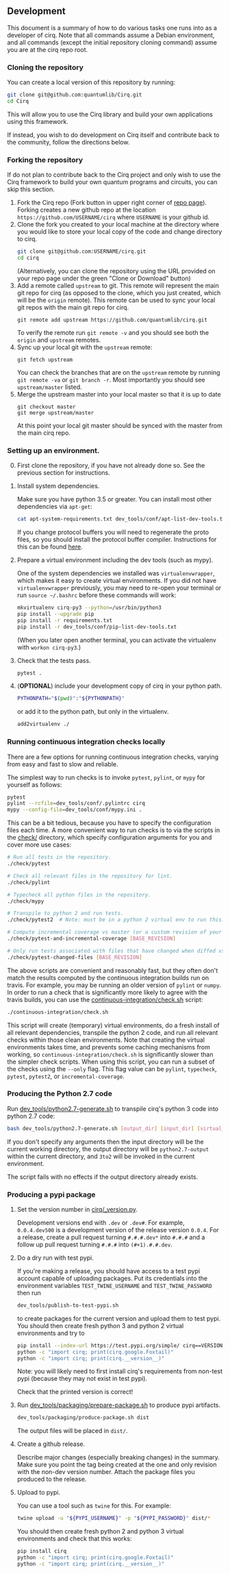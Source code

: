 ## Development

This document is a summary of how to do various tasks one runs into as a
developer of cirq.
Note that all commands assume a Debian environment, and all commands (except
the initial repository cloning command) assume you are at the cirq repo root.


### Cloning the repository

You can create a local version of this repository by running:

```bash
git clone git@github.com:quantumlib/Cirq.git
cd Cirq
```

This will allow you to use the Cirq library and build your own applications
using this framework.

If instead, you wish to do development on Cirq itself and contribute back to
the community, follow the directions below.

### Forking the repository

If do not plan to contribute back to the Cirq project and only wish to use
the Cirq framework to build your own quantum programs and circuits, you can
skip this section.

1. Fork the Cirq repo (Fork button in upper right corner of
[repo page](https://github.com/quantumlib/Cirq)).
Forking creates a new github repo at the location
```https://github.com/USERNAME/cirq``` where ```USERNAME``` is
your github id.
1. Clone the fork you created to your local machine at the directory
where you would like to store your local copy of the code and change directory
to cirq.
    ```bash
    git clone git@github.com:USERNAME/cirq.git
    cd cirq
    ```
    (Alternatively, you can clone the repository using the URL provided
    on your repo page under the green "Clone or Download" button)
1. Add a remote called ```upstream``` to git.  This remote will represent
the main git repo for cirq (as opposed to the clone, which you just
created, which will be the ```origin``` remote).  This remote can be used
to sync your local git repos with the main git repo for cirq.
    ```shell
    git remote add upstream https://github.com/quantumlib/cirq.git
    ```
    To verify the remote run ```git remote -v``` and you should see both
    the ```origin``` and ```upstream``` remotes.
1. Sync up your local git with the ```upstream``` remote:
    ```shell
    git fetch upstream
    ```
    You can check the branches that are on the ```upstream``` remote by
    running ```git remote -va``` or ```git branch -r```.
Most importantly you should see ```upstream/master``` listed.
1. Merge the upstream master into your local master so that
it is up to date
    ```shell
    git checkout master
    git merge upstream/master
    ```
    At this point your local git master should be synced with the master
    from the main cirq repo.


### Setting up an environment.

0. First clone the repository, if you have not already done so.
See the previous section for instructions.


1. Install system dependencies.

    Make sure you have python 3.5 or greater.
    You can install most other dependencies via `apt-get`:

    ```bash
    cat apt-system-requirements.txt dev_tools/conf/apt-list-dev-tools.txt | xargs sudo apt-get install --yes
    ```

    If you change protocol buffers you will need to regenerate the proto files, so you should
    install the protocol buffer compiler.  Instructions for this can be found
    [here](https://github.com/protocolbuffers/protobuf/blob/master/src/README.md).

2. Prepare a virtual environment including the dev tools (such as mypy).

    One of the system dependencies we installed was `virtualenvwrapper`, which makes it easy to create virtual environments.
    If you did not have `virtualenvwrapper` previously, you may need to re-open your terminal or run `source ~/.bashrc` before these commands will work:

    ```bash
    mkvirtualenv cirq-py3 --python=/usr/bin/python3
    pip install --upgrade pip
    pip install -r requirements.txt
    pip install -r dev_tools/conf/pip-list-dev-tools.txt
    ```

    (When you later open another terminal, you can activate the virtualenv with `workon cirq-py3`.)

3. Check that the tests pass.

    ```bash
    pytest .
    ```

4. (**OPTIONAL**) include your development copy of cirq in your python path.

    ```bash
    PYTHONPATH="$(pwd)":"${PYTHONPATH}"
    ```
    
    or add it to the python path, but only in the virtualenv.
    
    ```bash
    add2virtualenv ./
    ```


### Running continuous integration checks locally

There are a few options for running continuous integration checks, varying from easy and fast to slow and reliable.

The simplest way to run checks is to invoke `pytest`, `pylint`, or `mypy` for yourself as follows:

```bash
pytest
pylint --rcfile=dev_tools/conf/.pylintrc cirq
mypy --config-file=dev_tools/conf/mypy.ini .
```

This can be a bit tedious, because you have to specify the configuration files each time.
A more convenient way to run checks is to via the scripts in the [check/](/check) directory, which specify configuration arguments for you and cover more use cases:

```bash
# Run all tests in the repository.
./check/pytest

# Check all relevant files in the repository for lint.
./check/pylint

# Typecheck all python files in the repository.
./check/mypy

# Transpile to python 2 and run tests.
./check/pytest2  # Note: must be in a python 2 virtual env to run this.

# Compute incremental coverage vs master (or a custom revision of your choice).
./check/pytest-and-incremental-coverage [BASE_REVISION]

# Only run tests associated with files that have changed when diffed vs master (or a custom revision of your choice).
./check/pytest-changed-files [BASE_REVISION]
```

The above scripts are convenient and reasonably fast, but they often don't match the results computed by the continuous integration builds run on travis.
For example, you may be running an older version of `pylint` or `numpy`.
In order to run a check that is significantly more likely to agree with the travis builds, you can use the [continuous-integration/check.sh](/continuous-integration/check.sh) script:

```bash
./continuous-integration/check.sh
```

This script will create (temporary) virtual environments, do a fresh install of all relevant dependencies, transpile the python 2 code, and run all relevant checks within those clean environments.
Note that creating the virtual environments takes time, and prevents some caching mechanisms from working, so `continuous-integration/check.sh` is significantly slower than the simpler check scripts.
When using this script, you can run a subset of the checks using the ```--only``` flag.
This flag value can be `pylint`, `typecheck`, `pytest`, `pytest2`, or `incremental-coverage`.


### Producing the Python 2.7 code

Run [dev_tools/python2.7-generate.sh](/dev_tools/python2.7-generate.sh) to transpile cirq's python 3 code into python 2.7 code:

```bash
bash dev_tools/python2.7-generate.sh [output_dir] [input_dir] [virtual_env_with_3to2]
```

If you don't specify any arguments then the input directory will be the current
working directory, the output directory will be `python2.7-output` within the
current directory, and `3to2` will be invoked in the current environment.

The script fails with no effects if the output directory already exists.


### Producing a pypi package

1. Set the version number in [cirq/_version.py](/cirq/_version.py).

    Development versions end with `.dev` or `.dev#`.
    For example, `0.0.4.dev500` is a development version of the release version `0.0.4`.
    For a release, create a pull request turning `#.#.#.dev*` into `#.#.#` and a follow up pull request turning `#.#.#` into `(#+1).#.#.dev`.

2. Do a dry run with test pypi.

    If you're making a release, you should have access to a test pypi account
    capable of uploading packages. Put its credentials into the environment
    variables `TEST_TWINE_USERNAME` and `TEST_TWINE_PASSWORD` then run

    ```bash
    dev_tools/publish-to-test-pypi.sh
    ```

    to create packages for the current version and upload them to test pypi. You
    should then create fresh python 3 and python 2 virtual environments and try
    to

    ```bash
    pip install --index-url https://test.pypi.org/simple/ cirq==VERSION_YOU_UPLOADED
    python -c "import cirq; print(cirq.google.Foxtail)"
    python -c "import cirq; print(cirq.__version__)"
    ```

    Note: you will likely need to first install cirq's requirements from non-test pypi (because they may not exist in test pypi).

    Check that the printed version is correct!

3. Run [dev_tools/packaging/prepare-package.sh](/dev_tools/packaging/produce-package.sh) to produce pypi artifacts.

    ```bash
    dev_tools/packaging/produce-package.sh dist
    ```

    The output files will be placed in `dist/`.

4. Create a github release.

    Describe major changes (especially breaking changes) in the summary.
    Make sure you point the tag being created at the one and only revision with the non-dev version number.
    Attach the package files you produced to the release.

5. Upload to pypi.

    You can use a tool such as `twine` for this.
    For example:

    ```bash
    twine upload -u "${PYPI_USERNAME}" -p "${PYPI_PASSWORD}" dist/*
    ```

    You should then create fresh python 2 and python 3 virtual environments and
    check that this works:

    ```bash
    pip install cirq
    python -c "import cirq; print(cirq.google.Foxtail)"
    python -c "import cirq; print(cirq.__version__)"
    ```
